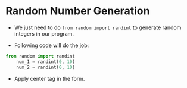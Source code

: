 # Random Number Generation

- We just need to do `from random import randint` to generate random integers in our program.

- Following code will do the job:

```python
from random import randint
    num_1 = randint(0, 10)
    num_2 = randint(0, 10)
```

- Apply center tag in the form.
